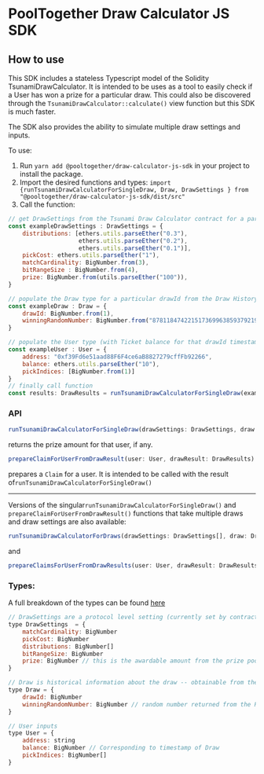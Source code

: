 # PoolTogether Draw Calculator JS SDK

## How to use
This SDK includes a stateless Typescript model of the Solidity TsunamiDrawCalculator. It is intended to be uses as a tool to easily check if a User has won a prize for a particular draw. This could also be discovered through the `TsunamiDrawCalculator::calculate()` view function but this SDK is much faster.

The SDK also provides the ability to simulate multiple draw settings and inputs.  

To use: 
1. Run `yarn add @pooltogether/draw-calculator-js-sdk` in your project to install the package.
1. Import the desired functions and types: `import {runTsunamiDrawCalculatorForSingleDraw, Draw, DrawSettings } from "@pooltogether/draw-calculator-js-sdk/dist/src"`
1. Call the function:
```javascript
// get DrawSettings from the Tsunami Draw Calculator contract for a particular drawId
const exampleDrawSettings : DrawSettings = {
    distributions: [ethers.utils.parseEther("0.3"),
                    ethers.utils.parseEther("0.2"),
                    ethers.utils.parseEther("0.1")],
    pickCost: ethers.utils.parseEther("1"),
    matchCardinality: BigNumber.from(3),
    bitRangeSize : BigNumber.from(4),
    prize: BigNumber.from(utils.parseEther("100")),
}

// populate the Draw type for a particular drawId from the Draw History contract
const exampleDraw : Draw = {
    drawId: BigNumber.from(1),
    winningRandomNumber: BigNumber.from("8781184742215173699638593792190316559257409652205547100981219837421219359728")
}

// populate the User type (with Ticket balance for that drawId timestamp and appropriate pickIndices)
const exampleUser : User = {
    address: "0xf39Fd6e51aad88F6F4ce6aB8827279cffFb92266",
    balance: ethers.utils.parseEther("10"),
    pickIndices: [BigNumber.from(1)]
} 
// finally call function
const results: DrawResults = runTsunamiDrawCalculatorForSingleDraw(exampleDrawSettings, exampleDraw, exampleUser)
```


### API
```javascript
runTsunamiDrawCalculatorForSingleDraw(drawSettings: DrawSettings, draw: Draw, user: User): DrawResults
```
returns the prize amount for that user, if any.

```javascript
prepareClaimForUserFromDrawResult(user: User, drawResult: DrawResults): Claim
```
prepares a `Claim` for a user. It is intended to be called with the result of`runTsunamiDrawCalculatorForSingleDraw()`

----
Versions of the singular`runTsunamiDrawCalculatorForSingleDraw()` and `prepareClaimForUserFromDrawResult()` functions that take multiple draws and draw settings are also available:

```javascript
runTsunamiDrawCalculatorForDraws(drawSettings: DrawSettings[], draw: Draw[], user: User): DrawResults[]
```
and 
```javascript
prepareClaimsForUserFromDrawResults(user: User, drawResult: DrawResults[]): Claim
```

### Types:
A full breakdown of the types can be found [here](./src/types.ts)

```javascript
// DrawSettings are a protocol level setting (currently set by contract owner)
type DrawSettings  = {
    matchCardinality: BigNumber
    pickCost: BigNumber
    distributions: BigNumber[]
    bitRangeSize: BigNumber
    prize: BigNumber // this is the awardable amount from the prize pool
}

// Draw is historical information about the draw -- obtainable from the DrawHistory
type Draw = {
    drawId: BigNumber
    winningRandomNumber: BigNumber // random number returned from the RNG service
}

// User inputs
type User = {
    address: string
    balance: BigNumber // Corresponding to timestamp of Draw
    pickIndices: BigNumber[]
}
```


